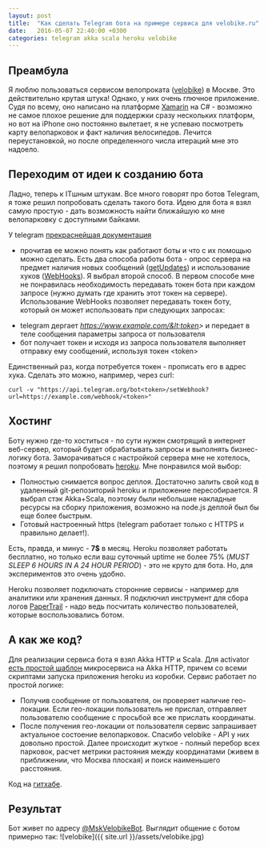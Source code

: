 ```yaml
---
layout: post
title:  "Как сделать Telegram бота на примере сервиса для velobike.ru"
date:   2016-05-07 22:40:00 +0300
categories: telegram akka scala heroku velobike
---
```


## Преамбула

Я люблю пользоваться сервисом велопроката ([velobike](http://velobike.ru/))
в Москве. Это действительно крутая штука! Однако, у них очень глючное приложение.
Судя по всему, оно написано на платформе [Xamarin](https://www.xamarin.com/)
на C# - возможно не самое плохое решение для поддержки сразу нескольких платформ,
но вот на iPhone оно постоянно вылетает, я не успеваю посмотреть карту 
велопарковок и факт наличия велосипедов. Лечится переустановкой, но после 
определенного числа итераций мне это надоело.

## Переходим от идеи к созданию бота 

Ладно, теперь к ITшным штукам. Все много говорят про ботов Telegram,
я тоже решил попробовать сделать такого бота.
Идею для бота я взял самую простую - дать возможность найти ближайшую ко мне 
велопарковку с доступными байками.

У telegram [прекраснейшая документация](https://core.telegram.org/bots/api)
- прочитав ее можно понять как работают боты и что с их помощью можно сделать.
Есть два способа работы бота - опрос сервера на предмет наличия новых сообщений
([getUpdates](https://core.telegram.org/bots/api#getupdates)) и 
использование хуков ([WebHooks](https://core.telegram.org/bots/api#setwebhook)).
Я выбрал второй способ. В первом способе мне не понравилась необходимость
передавать токен бота при каждом запросе (нужно думать где хранить этот 
токен на сервере). Использование WebHooks позволяет передавать токен боту, 
который он может использовать при следующих запросах:

* telegram дергает _https://www.example.com/&lt;token&gt;_ и передает в теле сообщения
параметры запроса от пользователя
* бот получает токен и исходя из запроса пользователя выполняет отправку ему сообщений, используя токен &lt;token&gt;

Единственный раз, когда потребуется токен - прописать его в адрес хука. Сделать это можно, например, через curl:

```
curl -v "https://api.telegram.org/bot<token>/setWebhook?url=https://example.com/webhook/<token>"
```

## Хостинг

Боту нужно где-то хоститься - по сути нужен смотрящий в интернет веб-сервер,
который будет обрабатывать запросы и выполнять бизнес-логику бота.
Заморачиваться с настройкой сервера мне не хотелось, поэтому я 
решил попробовать [heroku](https://www.heroku.com/). Мне понравился мой выбор:

* Полностью снимается вопрос деплоя. Достаточно залить свой код в удаленный 
git-репозиторий heroku и приложение пересобирается. Я выбрал стэк Akka+Scala,
поэтому были небольшие накладные ресурсы на сборку приложения, возможно 
на node.js деплой был бы еще более быстрым.
* Готовый настроенный https (telegram работает только с HTTPS и правильно делает!).

Есть, правда, и минус - **7$** в месяц. Heroku позволяет работать бесплатно,
но только если ваш суточный uptime не более 75%
(_MUST SLEEP 6 HOURS IN A 24 HOUR PERIOD_) - это не круто для бота.
Но, для экспериментов это очень удобно.

Heroku позволяет подключать сторонние сервисы - например для аналитики или хранения данных.
Я подключил инструмент для сбора логов [PaperTrail](https://papertrailapp.com) -
надо ведь посчитать количество пользователей, которые воспользовались
ботом.

## А как же код?

Для реализации сервиса бота я взял Akka HTTP и Scala. Для activator
[есть простой шаблон](http://www.lightbend.com/activator/template/akka-http-microservice) 
микросервиса на Akka HTTP, причем со всеми скриптами запуска приложения heroku из коробки.
Сервис работает по простой логике:

* Получив сообщение от пользователя, он проверяет наличие гео-локации. 
Если гео-локации пользователь не прислал, отправляет пользователю сообщение с просьбой все же прислать координаты.
* После получения гео-локации от пользователя сервис запрашивает актуальное
состоение велопарковок. Спасибо velobike - API у них довольно простой. 
Далее происходит жуткое - полный перебор всех парковок, расчет метрики растояния между координатами 
(живем в приближении, что Москва плоская) и поиск наименьшего расстояния.

Код на [гитхабе](https://github.com/shuva10v/velobike-telegram-bot).


## Результат

Бот живет по адресу [@MskVelobikeBot](https://telegram.me/MskVelobikeBot). Выглядит общение с ботом примерно так:
![velobike]({{ site.url }}/assets/velobike.jpg)